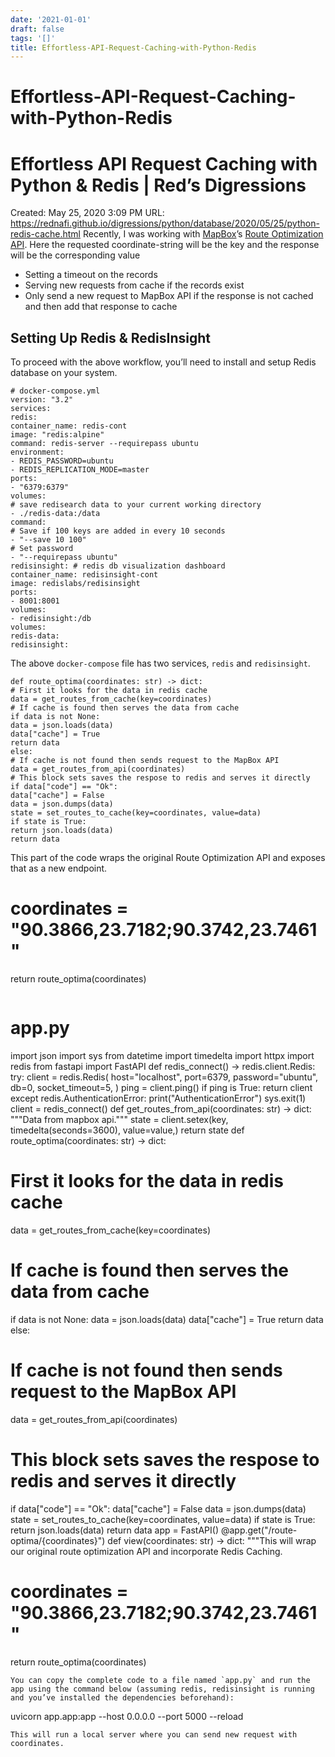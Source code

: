 ```yaml
---
date: '2021-01-01'
draft: false
tags: '[]'
title: Effortless-API-Request-Caching-with-Python-Redis
---
```


# Effortless-API-Request-Caching-with-Python-Redis

# Effortless API Request Caching with Python & Redis | Red’s Digressions
Created: May 25, 2020 3:09 PM
URL: https://rednafi.github.io/digressions/python/database/2020/05/25/python-redis-cache.html
Recently, I was working with [MapBox](https://www.mapbox.com/)’s [Route Optimization API](https://docs.mapbox.com/api/navigation/#optimization).
Here the requested coordinate-string will be the key and the response will be the corresponding value
- Setting a timeout on the records
- Serving new requests from cache if the records exist
- Only send a new request to MapBox API if the response is not cached and then add that response to cache
## Setting Up Redis & RedisInsight
To proceed with the above workflow, you’ll need to install and setup Redis database on your system.
```
# docker-compose.yml
version: "3.2"
services:
redis:
container_name: redis-cont
image: "redis:alpine"
command: redis-server --requirepass ubuntu
environment:
- REDIS_PASSWORD=ubuntu
- REDIS_REPLICATION_MODE=master
ports:
- "6379:6379"
volumes:
# save redisearch data to your current working directory
- ./redis-data:/data
command:
# Save if 100 keys are added in every 10 seconds
- "--save 10 100"
# Set password
- "--requirepass ubuntu"
redisinsight: # redis db visualization dashboard
container_name: redisinsight-cont
image: redislabs/redisinsight
ports:
- 8001:8001
volumes:
- redisinsight:/db
volumes:
redis-data:
redisinsight:
```
The above `docker-compose` file has two services, `redis` and `redisinsight`.
```
def route_optima(coordinates: str) -> dict:
# First it looks for the data in redis cache
data = get_routes_from_cache(key=coordinates)
# If cache is found then serves the data from cache
if data is not None:
data = json.loads(data)
data["cache"] = True
return data
else:
# If cache is not found then sends request to the MapBox API
data = get_routes_from_api(coordinates)
# This block sets saves the respose to redis and serves it directly
if data["code"] == "Ok":
data["cache"] = False
data = json.dumps(data)
state = set_routes_to_cache(key=coordinates, value=data)
if state is True:
return json.loads(data)
return data
```
This part of the code wraps the original Route Optimization API and exposes that as a new endpoint.
# coordinates = "90.3866,23.7182;90.3742,23.7461"
return route_optima(coordinates)
```
```
# app.py
import json
import sys
from datetime import timedelta
import httpx
import redis
from fastapi import FastAPI
def redis_connect() -> redis.client.Redis:
try:
client = redis.Redis(
host="localhost",
port=6379,
password="ubuntu",
db=0,
socket_timeout=5,
)
ping = client.ping()
if ping is True:
return client
except redis.AuthenticationError:
print("AuthenticationError")
sys.exit(1)
client = redis_connect()
def get_routes_from_api(coordinates: str) -> dict:
"""Data from mapbox api."""
state = client.setex(key, timedelta(seconds=3600), value=value,)
return state
def route_optima(coordinates: str) -> dict:
# First it looks for the data in redis cache
data = get_routes_from_cache(key=coordinates)
# If cache is found then serves the data from cache
if data is not None:
data = json.loads(data)
data["cache"] = True
return data
else:
# If cache is not found then sends request to the MapBox API
data = get_routes_from_api(coordinates)
# This block sets saves the respose to redis and serves it directly
if data["code"] == "Ok":
data["cache"] = False
data = json.dumps(data)
state = set_routes_to_cache(key=coordinates, value=data)
if state is True:
return json.loads(data)
return data
app = FastAPI()
@app.get("/route-optima/{coordinates}")
def view(coordinates: str) -> dict:
"""This will wrap our original route optimization API and
incorporate Redis Caching.
# coordinates = "90.3866,23.7182;90.3742,23.7461"
return route_optima(coordinates)
```
You can copy the complete code to a file named `app.py` and run the app using the command below (assuming redis, redisinsight is running and you’ve installed the dependencies beforehand):
```
uvicorn app.app:app --host 0.0.0.0 --port 5000 --reload
```
This will run a local server where you can send new request with coordinates.
